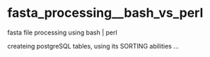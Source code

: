 # fasta_processing__bash_vs_perl
fasta file processing using bash | perl

createing postgreSQL tables, using its SORTING abilities ...

